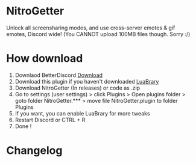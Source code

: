 # NitroGetter
Unlock all screensharing modes, and use cross-server emotes &amp; gif emotes, Discord wide! (You CANNOT upload 100MB files though. Sorry :/)

# How download 
1. Downlaod BetterDiscord [Download](https://github.com/BetterDiscord/Installer)
2. Download this plugin if you haven't downloaded [LuaBrary](https://github.com/Sn8ow/LuaBrary/)
3. Download NitroGetter (In releases) or code as .zip
4. Go to settings (user settings) > click Plugins > Open plugins folder > goto folder NitroGetter.*** > move file NitroGetter.plugin to folder Plugins
5. If you want, you can enable LuaBrary for more tweaks
6. Restart Discord or CTRL + R
7. Done !

# Changelog




 
